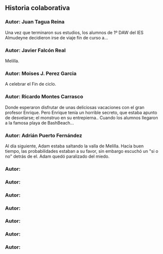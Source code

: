 ﻿## Historia colaborativa

### Autor: Juan Tagua Reina
Una vez que terminaron sus estudios, los alumnos de 1º DAW del IES Almudeyne decidieron irse de viaje fin de curso a...

### Autor: Javier Falcón Real
Melilla.

### Autor: Moises J. Perez Garcia
A celebrar el Fin de ciclo.

### Autor: Ricardo Montes Carrasco

Donde esperaron disfrutar de unas deliciosas vacaciones con el gran profesor Enrique. Pero Enrique tenía un horrible secreto, que estaba apunto de desvelarse; el monstruo en su entrepierna.. Cuando los alumnos llegaron a la famosa playa de BashBeach...

### Autor: Adrián Puerto Fernández
Al día siguiente, Adam estaba saltando la valla de Melilla. Hacía buen tiempo, las probabilidades estaban a su favor, sin embargo escuchó un "si o no" detrás de el. Adam quedó paralizado del miedo.

### Autor: 


### Autor: 


### Autor:


### Autor: 


### Autor: 


### Autor: 


### Autor: 
